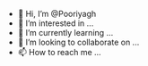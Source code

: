 - 👋 Hi, I’m @Pooriyagh
- 👀 I’m interested in ...
- 🌱 I’m currently learning ...
- 💞️ I’m looking to collaborate on ...
- 📫 How to reach me ...

<!---
Pooriyagh/Pooriyagh is a ✨ special ✨ repository because its `README.md` (this file) appears on your GitHub profile.
You can click the Preview link to take a look at your changes.
--->
